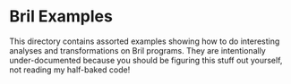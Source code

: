 Bril Examples
=============

This directory contains assorted examples showing how to do interesting analyses and transformations on Bril programs. They are intentionally under-documented because you should be figuring this stuff out yourself, not reading my half-baked code!
